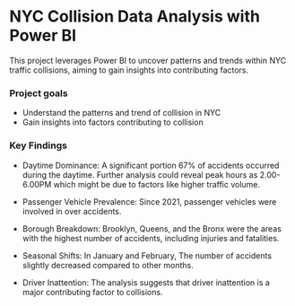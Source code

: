 # NYC Collision Data Analysis with Power BI
This project leverages Power BI to uncover patterns and trends within NYC traffic collisions, aiming to gain insights into contributing factors.

### Project goals
- Understand the patterns and trend of collision in NYC
- Gain insights into factors contributing to collision

### Key Findings
- Daytime Dominance: A significant portion 67% of accidents occurred during the daytime. Further analysis could reveal peak hours as 2.00-6.00PM which might be due to factors like higher traffic volume.

- Passenger Vehicle Prevalence: Since 2021, passenger vehicles were involved in over accidents. 

- Borough Breakdown: Brooklyn, Queens, and the Bronx were the areas with the highest number of accidents, including injuries and fatalities. 

- Seasonal Shifts: In January and February, The number of accidents slightly decreased compared to other months.

- Driver Inattention: The analysis suggests that driver inattention is a major contributing factor to collisions. 
